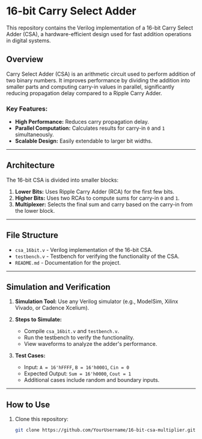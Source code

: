 
# 16-bit Carry Select Adder

This repository contains the Verilog implementation of a 16-bit Carry Select Adder (CSA), a hardware-efficient design used for fast addition operations in digital systems. 

## Overview

Carry Select Adder (CSA) is an arithmetic circuit used to perform addition of two binary numbers. It improves performance by dividing the addition into smaller parts and computing carry-in values in parallel, significantly reducing propagation delay compared to a Ripple Carry Adder.

### Key Features:
- **High Performance:** Reduces carry propagation delay.
- **Parallel Computation:** Calculates results for carry-in `0` and `1` simultaneously.
- **Scalable Design:** Easily extendable to larger bit widths.

---

## Architecture

The 16-bit CSA is divided into smaller blocks:
1. **Lower Bits:** Uses Ripple Carry Adder (RCA) for the first few bits.
2. **Higher Bits:** Uses two RCAs to compute sums for carry-in `0` and `1`.
3. **Multiplexer:** Selects the final sum and carry based on the carry-in from the lower block.

---

## File Structure

- `csa_16bit.v` - Verilog implementation of the 16-bit CSA.
- `testbench.v` - Testbench for verifying the functionality of the CSA.
- `README.md` - Documentation for the project.

---

## Simulation and Verification

1. **Simulation Tool:** Use any Verilog simulator (e.g., ModelSim, Xilinx Vivado, or Cadence Xcelium).
2. **Steps to Simulate:**
   - Compile `csa_16bit.v` and `testbench.v`.
   - Run the testbench to verify the functionality.
   - View waveforms to analyze the adder's performance.

3. **Test Cases:**
   - Input: `A = 16'hFFFF`, `B = 16'h0001`, `Cin = 0`
   - Expected Output: `Sum = 16'h0000`, `Cout = 1`
   - Additional cases include random and boundary inputs.

---

## How to Use

1. Clone this repository:
   ```bash
   git clone https://github.com/YourUsername/16-bit-csa-multiplier.git
